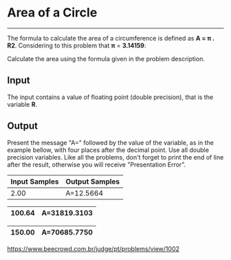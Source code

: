 # Area of a Circle

---

The formula to calculate the area of a circumference is defined as **A = π . R2**. Considering to this problem that **π** = **3.14159**:

Calculate the area using the formula given in the problem description.

## Input

The input contains a value of floating point (double precision), that is the variable **R**.

## Output

Present the message "A=" followed by the value of the variable, as in the example bellow, with four places after the decimal point. Use all double precision variables. Like all the problems, don't forget to print the end of line after the result, otherwise you will receive "Presentation Error".

| Input Samples | Output Samples |
| ------------- | -------------- |
| 2.00          | A=12.5664      |

| 100.64 | A=31819.3103 |
| ------ | ------------ |

| 150.00 | A=70685.7750 |
| ------ | ------------ |

https://www.beecrowd.com.br/judge/pt/problems/view/1002

